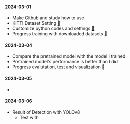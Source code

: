 #### 2024-03-01
- Make Github and study how to use
- KITTI Dataset Setting [:link:](../LiDAR_Object_Detection/PointPillars/README.md#datasets)
- Customize python codes and settings [:link:](../LiDAR_Object_Detection/PointPillars/)
- Progress training with downloaded datasets [:link:](../LiDAR_Object_Detection/PointPillars/README.md#compile)

#### 2024-03-04
- Compare the pretrained model with the model I trained
- Pretrained model's performance is better than I did
- Progress evalutation, test and visualization [:link:](../LiDAR_Object_Detection/PointPillars/README.md#evaluation)

#### 2024-03-05
- 

#### 2024-03-06
- Result of Detection with YOLOv8
    - Test with 